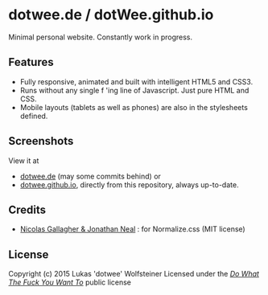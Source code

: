 # dotwee.de / dotWee.github.io

Minimal personal website. Constantly work in progress.

## Features

+ Fully responsive, animated and built with intelligent HTML5 and CSS3.
+ Runs without any single f 'ing line of Javascript. Just pure HTML and CSS.
+ Mobile layouts (tablets as well as phones) are also in the stylesheets defined.

## Screenshots

View it at
+ [dotwee.de](https://dotwee.de) (may some commits behind) or
+ [dotwee.github.io](https://dotwee.github.io/), directly from this repository, always up-to-date.

## Credits

+ [Nicolas Gallagher & Jonathan Neal](http://necolas.github.io/normalize.css/) : for Normalize.css (MIT license)

## License

Copyright (c) 2015 Lukas 'dotwee' Wolfsteiner
Licensed under the [_Do What The Fuck You Want To_](/LICENSE) public license